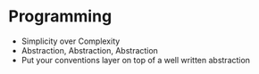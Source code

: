 # Programming

* Simplicity over Complexity
* Abstraction, Abstraction, Abstraction
* Put your conventions layer on top of a well written abstraction

